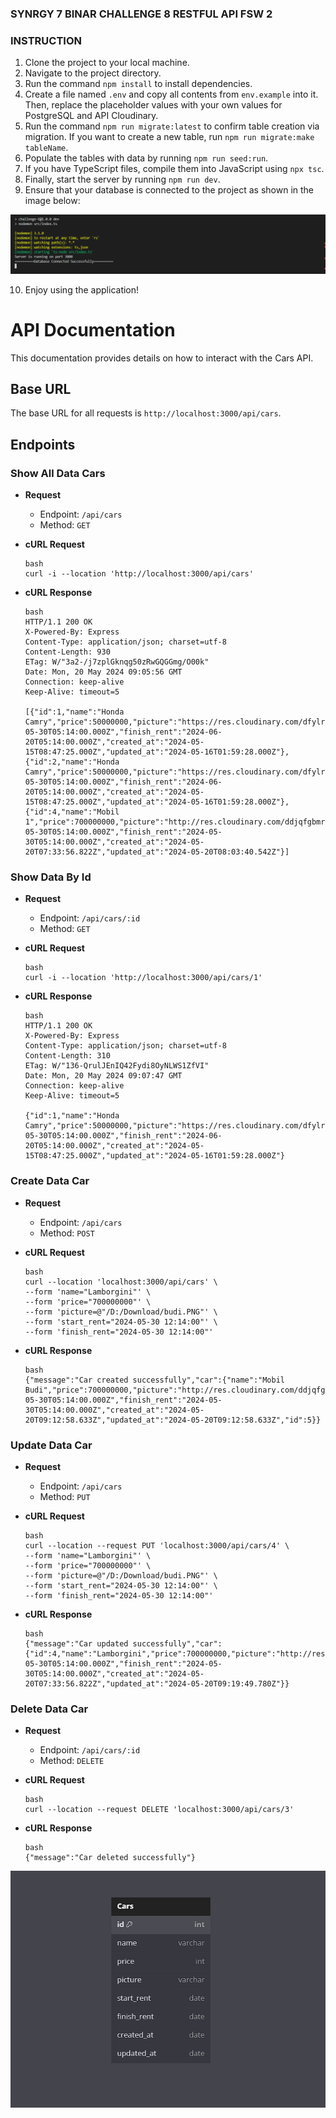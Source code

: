 ### SYNRGY 7 BINAR CHALLENGE 8 RESTFUL API FSW 2


### INSTRUCTION
1. Clone the project to your local machine.
2. Navigate to the project directory.
3. Run the command `npm install` to install dependencies.
4. Create a file named `.env` and copy all contents from `env.example` into it. 
   Then, replace the placeholder values with your own values for PostgreSQL and API Cloudinary.
5. Run the command `npm run migrate:latest` to confirm table creation via migration. 
   If you want to create a new table, run `npm run migrate:make tableName`.
6. Populate the tables with data by running `npm run seed:run`.
7. If you have TypeScript files, compile them into JavaScript using `npx tsc`.
8. Finally, start the server by running `npm run dev`.
9. Ensure that your database is connected to the project as shown in the image below:

![Database Connected](./Database_Connection.PNG)

10. Enjoy using the application!


# API Documentation

This documentation provides details on how to interact with the Cars API.

## Base URL

The base URL for all requests is `http://localhost:3000/api/cars`.

## Endpoints

### Show All Data Cars

- **Request**
  - Endpoint: `/api/cars`
  - Method: `GET`

- **cURL Request**
    ```
    bash
    curl -i --location 'http://localhost:3000/api/cars'
    ```

- **cURL Response**
    ```
    bash
    HTTP/1.1 200 OK
    X-Powered-By: Express
    Content-Type: application/json; charset=utf-8
    Content-Length: 930
    ETag: W/"3a2-/j7zplGknqg50zRwGQGGmg/O00k"
    Date: Mon, 20 May 2024 09:05:56 GMT
    Connection: keep-alive
    Keep-Alive: timeout=5

    [{"id":1,"name":"Honda Camry","price":50000000,"picture":"https://res.cloudinary.com/dfylrgzcu/image/upload/v1715849971/fsw/i9w2bvzhkv3n5h7suew3.jpg","start_rent":"2024-05-30T05:14:00.000Z","finish_rent":"2024-06-20T05:14:00.000Z","created_at":"2024-05-15T08:47:25.000Z","updated_at":"2024-05-16T01:59:28.000Z"},{"id":2,"name":"Honda Camry","price":50000000,"picture":"https://res.cloudinary.com/dfylrgzcu/image/upload/v1715849971/fsw/i9w2bvzhkv3n5h7suew3.jpg","start_rent":"2024-05-30T05:14:00.000Z","finish_rent":"2024-06-20T05:14:00.000Z","created_at":"2024-05-15T08:47:25.000Z","updated_at":"2024-05-16T01:59:28.000Z"},{"id":4,"name":"Mobil 1","price":700000000,"picture":"http://res.cloudinary.com/ddjqfgbmr/image/upload/v1716192219/bcr/zl1o0q4orpwxrfpnk7yn.png","start_rent":"2024-05-30T05:14:00.000Z","finish_rent":"2024-05-30T05:14:00.000Z","created_at":"2024-05-20T07:33:56.822Z","updated_at":"2024-05-20T08:03:40.542Z"}]
    ```

### Show Data By Id

- **Request**
  - Endpoint: `/api/cars/:id`
  - Method: `GET`

- **cURL Request**
    ```
    bash
    curl -i --location 'http://localhost:3000/api/cars/1'
    ```

- **cURL Response**
    ```
    bash
    HTTP/1.1 200 OK
    X-Powered-By: Express
    Content-Type: application/json; charset=utf-8
    Content-Length: 310
    ETag: W/"136-QrulJEnIQ42Fydi8OyNLWS1ZfVI"
    Date: Mon, 20 May 2024 09:07:47 GMT
    Connection: keep-alive
    Keep-Alive: timeout=5

    {"id":1,"name":"Honda Camry","price":50000000,"picture":"https://res.cloudinary.com/dfylrgzcu/image/upload/v1715849971/fsw/i9w2bvzhkv3n5h7suew3.jpg","start_rent":"2024-05-30T05:14:00.000Z","finish_rent":"2024-06-20T05:14:00.000Z","created_at":"2024-05-15T08:47:25.000Z","updated_at":"2024-05-16T01:59:28.000Z"}
    ```

### Create Data Car

- **Request**
  - Endpoint: `/api/cars`
  - Method: `POST`

- **cURL Request**
    ```
    bash
    curl --location 'localhost:3000/api/cars' \
    --form 'name="Lamborgini"' \
    --form 'price="700000000"' \
    --form 'picture=@"/D:/Download/budi.PNG"' \
    --form 'start_rent="2024-05-30 12:14:00"' \
    --form 'finish_rent="2024-05-30 12:14:00"'
    ```

- **cURL Response**
    ```
    bash
    {"message":"Car created successfully","car":{"name":"Mobil Budi","price":700000000,"picture":"http://res.cloudinary.com/ddjqfgbmr/image/upload/v1716196378/bcr/pyf6slysvf7zzdpafvxk.png","start_rent":"2024-05-30T05:14:00.000Z","finish_rent":"2024-05-30T05:14:00.000Z","created_at":"2024-05-20T09:12:58.633Z","updated_at":"2024-05-20T09:12:58.633Z","id":5}}
    ```

### Update Data Car

- **Request**
  - Endpoint: `/api/cars`
  - Method: `PUT`

- **cURL Request**
    ```
    bash
    curl --location --request PUT 'localhost:3000/api/cars/4' \
    --form 'name="Lamborgini"' \
    --form 'price="700000000"' \
    --form 'picture=@"/D:/Download/budi.PNG"' \
    --form 'start_rent="2024-05-30 12:14:00"' \
    --form 'finish_rent="2024-05-30 12:14:00"'
    ```

- **cURL Response**
    ```
    bash
    {"message":"Car updated successfully","car":{"id":4,"name":"Lamborgini","price":700000000,"picture":"http://res.cloudinary.com/ddjqfgbmr/image/upload/v1716196789/bcr/zh8isqp6o3yg6u2jktoe.png","start_rent":"2024-05-30T05:14:00.000Z","finish_rent":"2024-05-30T05:14:00.000Z","created_at":"2024-05-20T07:33:56.822Z","updated_at":"2024-05-20T09:19:49.780Z"}}
    ```

### Delete Data Car

- **Request**
  - Endpoint: `/api/cars/:id`
  - Method: `DELETE`

- **cURL Request**
    ```
    bash
    curl --location --request DELETE 'localhost:3000/api/cars/3'
    ```

- **cURL Response**
    ```
    bash
    {"message":"Car deleted successfully"}
    ```

![ERD CARS](ERD_Cars.PNG)


